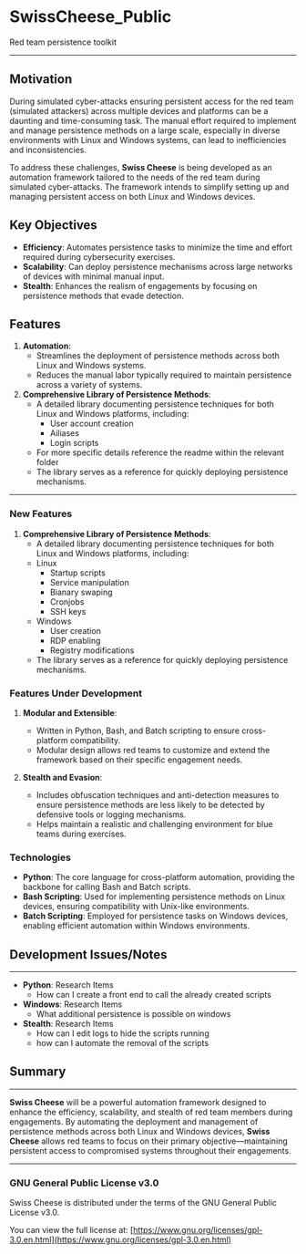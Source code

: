 # SwissCheese_Public
Red team persistence toolkit

---

## Motivation
During simulated cyber-attacks ensuring persistent access for the red team (simulated attackers) across multiple devices and platforms can be a daunting and time-consuming task. The manual effort required to implement and manage persistence methods on a large scale, especially in diverse environments with Linux and Windows systems, can lead to inefficiencies and inconsistencies.

To address these challenges, **Swiss Cheese** is being developed as an automation framework tailored to the needs of the red team during simulated cyber-attacks. The framework intends to simplify setting up and managing persistent access on both Linux and Windows devices.

## Key Objectives
- **Efficiency**: Automates persistence tasks to minimize the time and effort required during cybersecurity exercises.
- **Scalability**: Can deploy persistence mechanisms across large networks of devices with minimal manual input.
- **Stealth**: Enhances the realism of engagements by focusing on persistence methods that evade detection.

## Features
1. **Automation**:
    - Streamlines the deployment of persistence methods across both Linux and Windows systems.
    - Reduces the manual labor typically required to maintain persistence across a variety of systems.
2. **Comprehensive Library of Persistence Methods**:
    - A detailed library documenting persistence techniques for both Linux and Windows platforms, including:
        - User account creation
        - Ailiases
        - Login scripts
    - For more specific details reference the readme within the relevant folder
    - The library serves as a reference for quickly deploying persistence mechanisms.
---

### New Features
1. **Comprehensive Library of Persistence Methods**:
    - A detailed library documenting persistence techniques for both Linux and Windows platforms, including:
    - Linux
        - Startup scripts
        - Service manipulation
        - Bianary swaping
        - Cronjobs
        - SSH keys
    - Windows
        - User creation
        - RDP enabling
        - Registry modifications
    - The library serves as a reference for quickly deploying persistence mechanisms.
### Features Under Development


1. **Modular and Extensible**:
    - Written in Python, Bash, and Batch scripting to ensure cross-platform compatibility.
    - Modular design allows red teams to customize and extend the framework based on their specific engagement needs.
   
2. **Stealth and Evasion**:
    - Includes obfuscation techniques and anti-detection measures to ensure persistence methods are less likely to be detected by defensive tools or logging mechanisms.
    - Helps maintain a realistic and challenging environment for blue teams during exercises.

### Technologies
- **Python**: The core language for cross-platform automation, providing the backbone for calling Bash and Batch scripts.
- **Bash Scripting**: Used for implementing persistence methods on Linux devices, ensuring compatibility with Unix-like environments.
- **Batch Scripting**: Employed for persistence tasks on Windows devices, enabling efficient automation within Windows environments.

## Development Issues/Notes

---

- **Python**: Research Items
    -  How can I create a front end to call the already created scripts
- **Windows**: Research Items
    -  What additional persistence is possible on windows
-  **Stealth**: Research Items
    - How can I edit logs to hide the scripts running
    - how can I automate the removal of the scripts
## Summary

---

**Swiss Cheese** will be a powerful automation framework designed to enhance the efficiency, scalability, and stealth of red team members during engagements. By automating the deployment and management of persistence methods across both Linux and Windows devices, **Swiss Cheese** allows red teams to focus on their primary objective—maintaining persistent access to compromised systems throughout their engagements.

---

### GNU General Public License v3.0
Swiss Cheese is distributed under the terms of the GNU General Public License v3.0.

You can view the full license at: [https://www.gnu.org/licenses/gpl-3.0.en.html](https://www.gnu.org/licenses/gpl-3.0.en.html)

